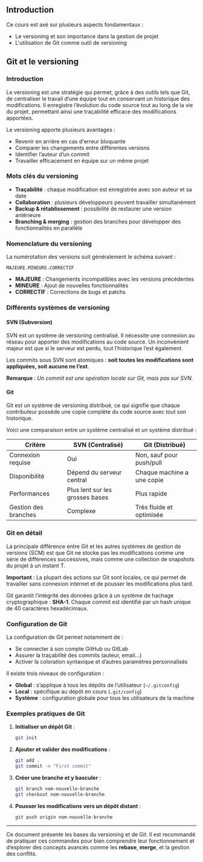 ## Introduction

Ce cours est axé sur plusieurs aspects fondamentaux :

- Le versioning et son importance dans la gestion de projet
- L'utilisation de Git comme outil de versioning

## Git et le versioning

### Introduction

Le versioning est une stratégie qui permet, grâce à des outils tels que Git, de centraliser le travail d’une équipe tout en conservant un historique des modifications. Il enregistre l’évolution du code source tout au long de la vie du projet, permettant ainsi une traçabilité efficace des modifications apportées.

Le versioning apporte plusieurs avantages :

- Revenir en arrière en cas d'erreur bloquante
- Comparer les changements entre différentes versions
- Identifier l’auteur d’un commit
- Travailler efficacement en équipe sur un même projet

### Mots clés du versioning

- **Traçabilité** : chaque modification est enregistrée avec son auteur et sa date
- **Collaboration** : plusieurs développeurs peuvent travailler simultanément
- **Backup & rétablissement** : possibilité de restaurer une version antérieure
- **Branching & merging** : gestion des branches pour développer des fonctionnalités en parallèle

### Nomenclature du versioning

La numérotation des versions suit généralement le schéma suivant :

`MAJEURE.MINEURE.CORRECTIF`

- **MAJEURE** : Changements incompatibles avec les versions précédentes
- **MINEURE** : Ajout de nouvelles fonctionnalités
- **CORRECTIF** : Corrections de bugs et patchs

### Différents systèmes de versioning

#### SVN (Subversion)

SVN est un système de versioning centralisé. Il nécessite une connexion au réseau pour apporter des modifications au code source. Un inconvénient majeur est que si le serveur est perdu, tout l’historique l’est également.

Les commits sous SVN sont atomiques : **soit toutes les modifications sont appliquées, soit aucune ne l’est**.

**Remarque** : _Un commit est une opération locale sur Git, mais pas sur SVN._

#### Git

Git est un système de versioning distribué, ce qui signifie que chaque contributeur possède une copie complète du code source avec tout son historique.

Voici une comparaison entre un système centralisé et un système distribué :

| **Critère**          | **SVN (Centralisé)**            | **Git (Distribué)**        |
| -------------------- | ------------------------------- | -------------------------- |
| Connexion requise    | Oui                             | Non, sauf pour push/pull   |
| Disponibilité        | Dépend du serveur central       | Chaque machine a une copie |
| Performances         | Plus lent sur les grosses bases | Plus rapide                |
| Gestion des branches | Complexe                        | Très fluide et optimisée   |

### Git en détail

La principale différence entre Git et les autres systèmes de gestion de versions (SCM) est que Git ne stocke pas les modifications comme une série de différences successives, mais comme une collection de snapshots du projet à un instant T.

**Important** : La plupart des actions sur Git sont locales, ce qui permet de travailler sans connexion internet et de pousser les modifications plus tard.

Git garantit l’intégrité des données grâce à un système de hachage cryptographique : **SHA-1**. Chaque commit est identifié par un hash unique de 40 caractères hexadécimaux.

### Configuration de Git

La configuration de Git permet notamment de :

- Se connecter à son compte GitHub ou GitLab
- Assurer la traçabilité des commits (auteur, email...)
- Activer la coloration syntaxique et d’autres paramètres personnalisés

Il existe trois niveaux de configuration :

- **Global** : s’applique à tous les dépôts de l’utilisateur (`~/.gitconfig`)
- **Local** : spécifique au dépôt en cours (`.git/config`)
- **Système** : configuration globale pour tous les utilisateurs de la machine

### Exemples pratiques de Git

1. **Initialiser un dépôt Git** :

   ```bash
   git init
   ```

2. **Ajouter et valider des modifications** :

   ```bash
   git add .
   git commit -m "First commit"
   ```

3. **Créer une branche et y basculer** :

   ```bash
   git branch nom-nouvelle-branche
   git checkout nom-nouvelle-branche
   ```

4. **Pousser les modifications vers un dépôt distant** :
   ```bash
   git push origin nom-nouvelle-branche
   ```

---

Ce document présente les bases du versioning et de Git. Il est recommandé de pratiquer ces commandes pour bien comprendre leur fonctionnement et d’explorer des concepts avancés comme les **rebase**, **merge**, et la gestion des conflits.
